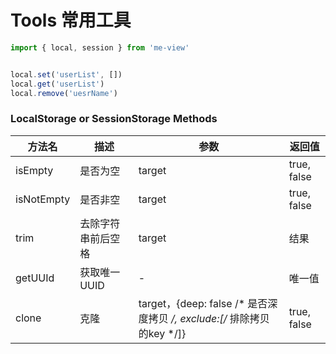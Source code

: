 
# Tools 常用工具

``` js
import { local, session } from 'me-view'


local.set('userList', [])
local.get('userList')
local.remove('uesrName')
```

### LocalStorage or SessionStorage Methods

| 方法名     | 描述               | 参数                                                                    | 返回值      |
| ---------- | ------------------ | ----------------------------------------------------------------------- | ----------- |
| isEmpty    | 是否为空           | target                                                                  | true, false |
| isNotEmpty | 是否非空           | target                                                                  | true, false |
| trim       | 去除字符串前后空格 | target                                                                  | 结果        |
| getUUId    | 获取唯一UUID       | -                                                                       | 唯一值      |
| clone      | 克隆               | target，{deep: false /* 是否深度拷贝 */, exclude:[/* 排除拷贝的key */]} | true, false |